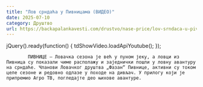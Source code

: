 ```yaml
---
title: "Лов срндаћа у Пивницама (ВИДЕО)"
date: 2025-07-10
category: Друштво
url: https://backapalankavesti.com/drustvo/nase-price/lov-srndaca-u-pivnicama-video/
---
```


jQuery().ready(function() {
                            tdShowVideo.loadApiYoutube(); 
                        });
                        
                    
            ПИВНИЦЕ – Ловачка сезона је већ у пуном јеку, а ловци из Пивница су показали чиме располажу и заједнички пошли у ловну авантуру на срндаће. Чланови Ловачког друштва „Фазан“ Пивнице, активни су током целе сезоне и редовно одлазе у походе на дивљач. У прилогу који је припремио Агро ТВ, погледајте део њихове авантуре.
